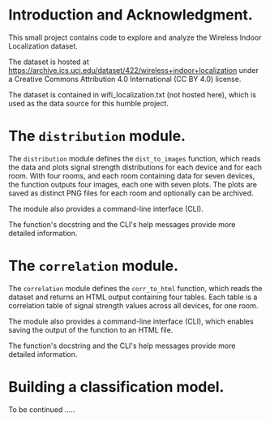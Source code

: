 ﻿# Introduction and Acknowledgment.

This small project contains code to explore and analyze the Wireless Indoor Localization dataset.

The dataset is hosted at https://archive.ics.uci.edu/dataset/422/wireless+indoor+localization
under a Creative Commons Attribution 4.0 International (CC BY 4.0) license.

The dataset is contained in wifi_localization.txt (not hosted here), which is used as the data source for this humble project.


# The `distribution` module.

The `distribution` module defines the `dist_to_images` function, which reads the data and plots signal strength distributions for each device and for each room. With four rooms, and each room containing data for seven devices, the function outputs four images, each one with seven plots. The plots are saved as distinct PNG files for each room and optionally can be archived.

The module also provides a command-line interface (CLI).

The function's docstring and the CLI's help messages provide more detailed information.


# The `correlation` module.

The `correlation` module defines the `corr_to_html` function, which reads the dataset and returns an HTML output containing four tables. Each table is a correlation table of signal strength values across all devices, for one room.

The module also provides a command-line interface (CLI), which enables saving the output of the function to an HTML file.

The function's docstring and the CLI's help messages provide more detailed information.



# Building a classification model.

To be continued .....




